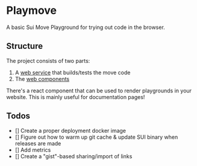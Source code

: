 # Playmove

A basic Sui Move Playground for trying out code in the browser. 

## Structure

The project consists of two parts:

1. A [web service](./crates/api/) that builds/tests the move code
2. The [web components](/web/)

There's a react component that can be used to render playgrounds in your website. 
This is mainly useful for documentation pages!



## Todos

- [] Create a proper deployment docker image
- [] Figure out how to warm up git cache & update SUI binary when releases are made
- [] Add metrics
- [] Create a "gist"-based sharing/import of links
